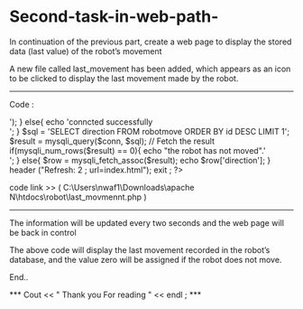 # Second-task-in-web-path-

In continuation of the previous part, create a web page to display the stored data (last value) of the robot’s movement

A new file called last_movement has been added, which appears as an icon to be clicked to display the last movement made by the robot. 
___________________________________________________________________________________________________________________
Code :

<?php

$servername = "localhost";
$username = "root";
$password = "";
$DBname = "robot";
$conn = mysqli_connect($servername,$username,$password,$DBname);
if(!$conn){
    die("connection failed". mysqli_connect_error().'<br>');
}
else{
    echo 'conncted successfully <br>';
}

$sql = 'SELECT direction FROM robotmove ORDER BY id DESC LIMIT 1';
$result = mysqli_query($conn, $sql);

// Fetch the result
if(mysqli_num_rows($result) == 0){
    echo "the robot has not moved".'<br>';
}
else{
    $row = mysqli_fetch_assoc($result);
    echo $row['direction'];   
}
header ("Refresh: 2 ; url=index.html"); 
exit ; 
?>


code link >> ( C:\Users\nwaf1\Downloads\apache N\htdocs\robot\last_movmennt.php ) 
___________________________________________________________________________________________________________________

The information will be updated every two seconds and the web page will be back in control

The above code will display the last movement recorded in the robot’s database, and the value zero will be assigned if the robot does not move.


End..

*** Cout << " Thank you For reading " << endl ; ***
